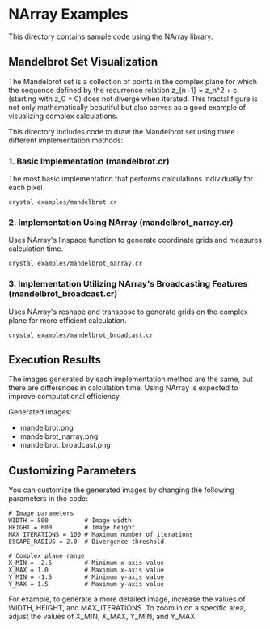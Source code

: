 # NArray Examples

This directory contains sample code using the NArray library.

## Mandelbrot Set Visualization

The Mandelbrot set is a collection of points in the complex plane for which the sequence defined by the recurrence relation z_{n+1} = z_n^2 + c (starting with z_0 = 0) does not diverge when iterated. This fractal figure is not only mathematically beautiful but also serves as a good example of visualizing complex calculations.

This directory includes code to draw the Mandelbrot set using three different implementation methods:

### 1. Basic Implementation (mandelbrot.cr)

The most basic implementation that performs calculations individually for each pixel.

```crystal
crystal examples/mandelbrot.cr
```

### 2. Implementation Using NArray (mandelbrot_narray.cr)

Uses NArray's linspace function to generate coordinate grids and measures calculation time.

```crystal
crystal examples/mandelbrot_narray.cr
```

### 3. Implementation Utilizing NArray's Broadcasting Features (mandelbrot_broadcast.cr)

Uses NArray's reshape and transpose to generate grids on the complex plane for more efficient calculation.

```crystal
crystal examples/mandelbrot_broadcast.cr
```

## Execution Results

The images generated by each implementation method are the same, but there are differences in calculation time. Using NArray is expected to improve computational efficiency.

Generated images:
- mandelbrot.png
- mandelbrot_narray.png
- mandelbrot_broadcast.png

## Customizing Parameters

You can customize the generated images by changing the following parameters in the code:

```crystal
# Image parameters
WIDTH = 800          # Image width
HEIGHT = 600         # Image height
MAX_ITERATIONS = 100 # Maximum number of iterations
ESCAPE_RADIUS = 2.0  # Divergence threshold

# Complex plane range
X_MIN = -2.5         # Minimum x-axis value
X_MAX = 1.0          # Maximum x-axis value
Y_MIN = -1.5         # Minimum y-axis value
Y_MAX = 1.5          # Maximum y-axis value
```

For example, to generate a more detailed image, increase the values of WIDTH, HEIGHT, and MAX_ITERATIONS. To zoom in on a specific area, adjust the values of X_MIN, X_MAX, Y_MIN, and Y_MAX.
